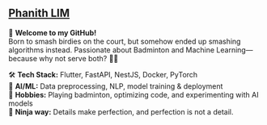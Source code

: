 ## [Phanith LIM](https://phanithlim.vercel.app/)  
👋 **Welcome to my GitHub!**  
Born to smash birdies on the court, but somehow ended up smashing algorithms instead. Passionate about Badminton and Machine Learning—because why not serve both? 🏸🤖 

🛠️ **Tech Stack:** Flutter, FastAPI, NestJS, Docker, PyTorch  
🤖 **AI/ML:** Data preprocessing, NLP, model training & deployment  
🎾 **Hobbies:** Playing badminton, optimizing code, and experimenting with AI models  
🎯 **Ninja way:** Details make perfection, and perfection is not a detail.  
